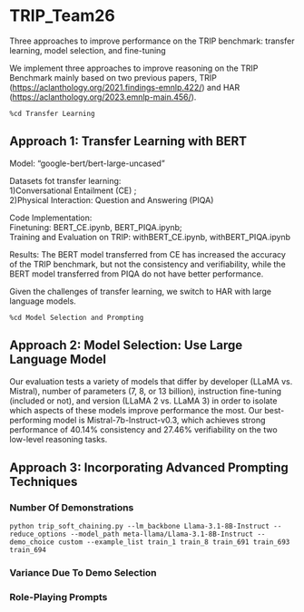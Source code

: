 # TRIP_Team26
Three approaches to improve performance on the TRIP benchmark: transfer learning, model selection, and fine-tuning

We implement three approaches to improve reasoning on the TRIP Benchmark mainly based on two previous papers, TRIP (https://aclanthology.org/2021.findings-emnlp.422/) and HAR (https://aclanthology.org/2023.emnlp-main.456/).

```
%cd Transfer Learning
```

## Approach 1: Transfer Learning with BERT
Model: “google-bert/bert-large-uncased”    

Datasets fot transfer learning: \
1)Conversational Entailment (CE) ; \
2)Physical Interaction: Question and Answering (PIQA)

Code Implementation: \
Finetuning: BERT_CE.ipynb, BERT_PIQA.ipynb; \
Training and Evaluation on TRIP: withBERT_CE.ipynb, withBERT_PIQA.ipynb



Results: The BERT model transferred from CE has increased the accuracy of the TRIP benchmark, but not the consistency and verifiability, while the BERT model transferred from PIQA do not have better performance.


Given the challenges of transfer learning, we switch to HAR with large language models.

```
%cd Model Selection and Prompting
```


## Approach 2: Model Selection: Use Large Language Model
Our evaluation tests a variety of models that differ by developer (LLaMA vs. Mistral), number of parameters (7, 8, or 13 billion), instruction fine-tuning (included or not), and version (LLaMA 2 vs. LLaMA 3) in order to isolate which aspects of these models improve performance the most. Our best-performing model is Mistral-7b-Instruct-v0.3, which achieves strong performance of 40.14% consistency and 27.46% verifiability on the two low-level reasoning tasks.



## Approach 3: Incorporating Advanced Prompting Techniques
### Number Of Demonstrations
```
python trip_soft_chaining.py --lm_backbone Llama-3.1-8B-Instruct --reduce_options --model_path meta-llama/Llama-3.1-8B-Instruct --demo_choice custom --example_list train_1 train_8 train_691 train_693 train_694
```
### Variance Due To Demo Selection

### Role-Playing Prompts










